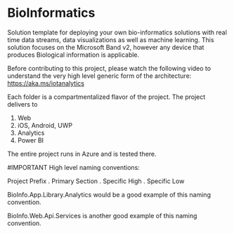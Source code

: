 # BioInformatics
Solution template for deploying your own bio-informatics solutions with real time data streams, data visualizations
as well as machine learning.  This solution focuses on the Microsoft Band v2, however any device that produces
Biological information is applicable.

Before contributing to this project, please watch the following video to understand the very high 
level generic form of the architecture: https://aka.ms/iotanalytics 

Each folder is a compartmentalized flavor of the project.  The project delivers to
1. Web
2. iOS, Android, UWP
3. Analytics
4. Power BI

The entire project runs in Azure and is tested there.

#IMPORTANT
High level naming conventions:

Project Prefix . Primary Section . Specific High . Specific Low

BioInfo.App.Library.Analytics  would be a good example of this naming convention.

BioInfo.Web.Api.Services is another good example of this naming convention.
